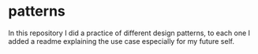 # patterns
In this repository I did a practice of different design patterns, to each one I added a readme explaining the use case especially for my future self.
